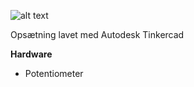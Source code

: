 ![alt text](https://github.com/DDlabAU/2EZArduino/blob/master/Potmeter/potmeter-ops%C3%A6tning.PNG "Opsætning")

Opsætning lavet med Autodesk Tinkercad

**Hardware**
- Potentiometer
